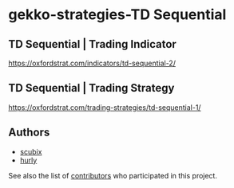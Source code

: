 # gekko-strategies-TD Sequential

## TD Sequential | Trading Indicator

https://oxfordstrat.com/indicators/td-sequential-2/






## TD Sequential | Trading Strategy

https://oxfordstrat.com/trading-strategies/td-sequential-1/




## Authors

* [scubix](https://github.com/scubix)
* [hurly](https://github.com/HurlyDesousa)

See also the list of [contributors](https://github.com/scubix/gekko-strategies/graphs/contributors) who participated in this project.
